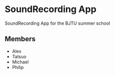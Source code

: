 # SoundRecording App
SoundRecording App for the BJTU summer school
## Members
* Alex
* Tatsuo
* Michael
* Philip
